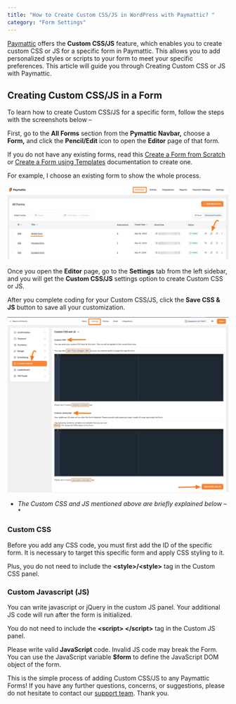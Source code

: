 ```yaml
---
title: "How to Create Custom CSS/JS in WordPress with Paymattic? "
category: "Form Settings"
---
```

[Paymattic](https://paymattic.com/) offers the **Custom CSS/JS** feature, which enables you to create custom CSS or JS for a specific form in Paymattic. This allows you to add personalized styles or scripts to your form to meet your specific preferences. This article will guide you through Creating Custom CSS or JS with Paymattic.

## Creating Custom CSS/JS in a Form

To learn how to create Custom CSS/JS for a specific form, follow the steps with the screenshots below –

First, go to the **All Forms** section from the **Pymattic Navbar,** choose a **Form,** and click the **Pencil/Edit** icon to open the **Editor** page of that form.

If you do not have any existing forms, read this [Create a Form from Scratch](../form-editor/how-to-create-a-form-from-scratch-with-paymattic.md) or [Create a Form using Templates](../form-editor/simple-form-templates.md) documentation to create one.

For example, I choose an existing form to show the whole process.

![Open desired form](../public/images/form-settings/how-to-create-custom-css-js-in-wordpress-with-paymattic/1.-Open-desired-form-5-scaled.webp)

Once you open the **Editor** page, go to the **Settings** tab from the left sidebar, and you will get the **Custom CSS/JS** settings option to create Custom CSS or JS.

After you complete coding for your Custom CSS/JS, click the **Save CSS &amp; JS** button to save all your customization.

![Settings tab and Custom CSS/JS option](../public/images/form-settings/how-to-create-custom-css-js-in-wordpress-with-paymattic/2.-Settings-tab-and-Custom-CSSJS-option-scaled.webp)
- *The Custom CSS and JS mentioned above are briefly explained below –**

### Custom CSS

Before you add any CSS code, you must first add the ID of the specific form. It is necessary to target this specific form and apply CSS styling to it.

Plus, you do not need to include the **&lt;style&gt;/&lt;style&gt;** tag in the Custom CSS panel.

### Custom Javascript (JS)

You can write javascript or jQuery in the custom JS panel. Your additional JS code will run after the form is initialized.

You do not need to include the **&lt;script&gt; &lt;/script&gt;** tag in the Custom JS panel.

Please write valid **JavaScript** code. Invalid JS code may break the Form. You can use the JavaScript variable **$form** to define the JavaScript DOM object of the form.

This is the simple process of adding Custom CSS/JS to any Paymattic Forms!
If you have any further questions, concerns, or suggestions, please do not hesitate to contact our [support team](https://wpmanageninja.com/support-tickets/). Thank you.
